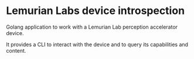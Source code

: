# Lemurian Labs device introspection

Golang application to work with a Lemurian Lab perception accelerator device.

It provides a CLI to interact with the device and to query its capabilities and content.
